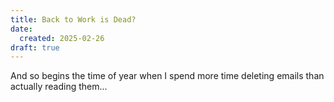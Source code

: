 ```yaml
---
title: Back to Work is Dead?
date:
  created: 2025-02-26
draft: true
---
```


And so begins the time of year when I spend more time deleting emails
than actually reading them...
